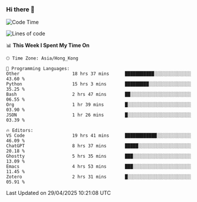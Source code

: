 ### Hi there 👋

<!--
**nicehiro/nicehiro** is a ✨ _special_ ✨ repository because its `README.md` (this file) appears on your GitHub profile.

Here are some ideas to get you started:

- 🔭 I’m currently working on ...
- 🌱 I’m currently learning ...
- 👯 I’m looking to collaborate on ...
- 🤔 I’m looking for help with ...
- 💬 Ask me about ...
- 📫 How to reach me: ...
- 😄 Pronouns: ...
- ⚡ Fun fact: ...
-->

<!--START_SECTION:waka-->
![Code Time](http://img.shields.io/badge/Code%20Time-602%20hrs%2051%20mins-blue)

![Lines of code](https://img.shields.io/badge/From%20Hello%20World%20I%27ve%20Written-1.7%20million%20lines%20of%20code-blue)

📊 **This Week I Spent My Time On** 

```text
🕑︎ Time Zone: Asia/Hong_Kong

💬 Programming Languages: 
Other                    18 hrs 37 mins      ███████████░░░░░░░░░░░░░░   43.60 % 
Python                   15 hrs 3 mins       █████████░░░░░░░░░░░░░░░░   35.25 % 
Bash                     2 hrs 47 mins       ██░░░░░░░░░░░░░░░░░░░░░░░   06.55 % 
Org                      1 hr 39 mins        █░░░░░░░░░░░░░░░░░░░░░░░░   03.90 % 
JSON                     1 hr 26 mins        █░░░░░░░░░░░░░░░░░░░░░░░░   03.39 % 

🔥 Editors: 
VS Code                  19 hrs 41 mins      ████████████░░░░░░░░░░░░░   46.09 % 
ChatGPT                  8 hrs 37 mins       █████░░░░░░░░░░░░░░░░░░░░   20.18 % 
Ghostty                  5 hrs 35 mins       ███░░░░░░░░░░░░░░░░░░░░░░   13.09 % 
Emacs                    4 hrs 53 mins       ███░░░░░░░░░░░░░░░░░░░░░░   11.45 % 
Zotero                   2 hrs 31 mins       █░░░░░░░░░░░░░░░░░░░░░░░░   05.91 % 
```


 Last Updated on 29/04/2025 10:21:08 UTC
<!--END_SECTION:waka-->
